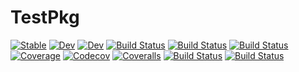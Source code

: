 # TestPkg

[![Stable](https://img.shields.io/badge/docs-stable-blue.svg)](https://Gilga.github.io/TestPkg.jl/stable)
[![Dev](https://img.shields.io/badge/docs-dev-blue.svg)](https://Gilga.github.io/TestPkg.jl/dev)
[![Dev](https://img.shields.io/badge/docs-dev-blue.svg)](https://Gilga.gitlab.io/TestPkg.jl/dev)
[![Build Status](https://travis-ci.com/Gilga/TestPkg.jl.svg?branch=master)](https://travis-ci.com/Gilga/TestPkg.jl)
[![Build Status](https://ci.appveyor.com/api/projects/status/github/Gilga/TestPkg.jl?svg=true)](https://ci.appveyor.com/project/Gilga/TestPkg-jl)
[![Build Status](https://gitlab.com/Gilga/TestPkg.jl/badges/master/build.svg)](https://gitlab.com/Gilga/TestPkg.jl/pipelines)
[![Coverage](https://gitlab.com/Gilga/TestPkg.jl/badges/master/coverage.svg)](https://gitlab.com/Gilga/TestPkg.jl/commits/master)
[![Codecov](https://codecov.io/gh/Gilga/TestPkg.jl/branch/master/graph/badge.svg)](https://codecov.io/gh/Gilga/TestPkg.jl)
[![Coveralls](https://coveralls.io/repos/github/Gilga/TestPkg.jl/badge.svg?branch=master)](https://coveralls.io/github/Gilga/TestPkg.jl?branch=master)
[![Build Status](https://api.cirrus-ci.com/github/Gilga/TestPkg.jl.svg)](https://cirrus-ci.com/github/Gilga/TestPkg.jl)
[![Build Status](https://cloud.drone.io/api/badges/Gilga/TestPkg.jl/status.svg)](https://cloud.drone.io/Gilga/TestPkg.jl)
